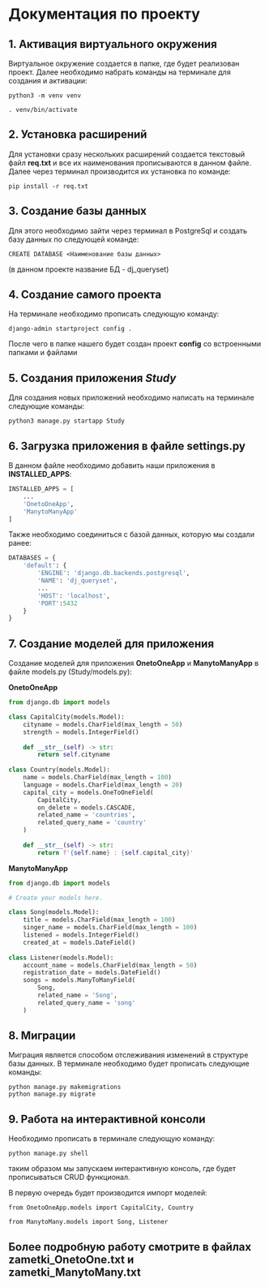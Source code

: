 # Документация по проекту


## 1. Активация виртуального окружения

Виртуальное окружение создается в папке, где будет реализован проект. Далее необходимо набрать команды на терминале для создания и активации:

```
python3 -m venv venv

. venv/bin/activate
```

## 2. Установка расширений

Для установки сразу нескольких расширений создается текстовый файл **req.txt** и все их наименования прописываются в данном файле. Далее через терминал производится их установка по команде:

```
pip install -r req.txt
```


## 3. Создание базы данных

Для этого необходимо зайти через терминал в PostgreSql и создать базу данных по следующей команде:

```
CREATE DATABASE <Наименование базы данных>
```

(в данном проекте название БД - dj_queryset)


## 4. Создание самого проекта

На терминале необходимо прописать следующую команду:

```
django-admin startproject config . 
```

После чего в папке нашего будет создан проект **config** со встроенными папками и файлами


## 5. Создания приложения ***Study***

Для создания новых приложений необходимо написать на терминале следующие команды:

```
python3 manage.py startapp Study

```

## 6. Загрузка приложения в файле settings.py

В данном файле необходимо добавить наши приложения в **INSTALLED_APPS**:
```python
INSTALLED_APPS = [
    ...
    'OnetoOneApp',
    'ManytoManyApp'
]
```

Также необходимо соединиться с базой данных, которую мы создали ранее:

```python
DATABASES = {
    'default': {
        'ENGINE': 'django.db.backends.postgresql',
        'NAME': 'dj_queryset',
        ...
        'HOST': 'localhost',
        'PORT':5432
    }
}

```
## 7. Создание моделей для приложения

Создание моделей для приложения **OnetoOneApp** и **ManytoManyApp** в файле models.py (Study/models.py):


**OnetoOneApp**


```python
from django.db import models

class CapitalCity(models.Model):
    cityname = models.CharField(max_length = 50)
    strength = models.IntegerField()
    
    def __str__(self) -> str:
        return self.cityname
    
class Country(models.Model):
    name = models.CharField(max_length = 100)
    language = models.CharField(max_length = 20)
    capital_city = models.OneToOneField(
        CapitalCity,
        on_delete = models.CASCADE,
        related_name = 'countries',
        related_query_name = 'country'
    )
    
    def __str__(self) -> str:
        return f'{self.name} : {self.capital_city}'
```

**ManytoManyApp**

```python
from django.db import models

# Create your models here.

class Song(models.Model):
    title = models.CharField(max_length = 100)
    singer_name = models.CharField(max_length = 100)
    listened = models.IntegerField()
    created_at = models.DateField()
    
class Listener(models.Model):
    account_name = models.CharField(max_length = 50)
    registration_date = models.DateField()
    songs = models.ManyToManyField(
        Song,
        related_name = 'Song',
        related_query_name = 'song'
    )
```


## 8. Миграции

Миграция является способом отслеживания изменений в структуре базы данных. В терминале необходимо будет прописать следующие команды:

```
python manage.py makemigrations
python manage.py migrate
```

## 9. Работа на интерактивной консоли

Необходимо прописать в терминале следующую команду:

```
python manage.py shell
```
таким образом мы запускаем интерактивную консоль, где будет прописываться CRUD функционал.


В первую очередь будет производится импорт моделей:
```
from OnetoOneApp.models import CapitalCity, Country
```

```
from ManytoMany.models import Song, Listener
```

##  Более подробную работу смотрите в файлах zametki_OnetoOne.txt и zametki_ManytoMany.txt
